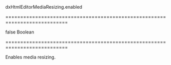 <!--id-->dxHtmlEditorMediaResizing.enabled<!--/id-->
===========================================================================
<!--default-->false<!--/default-->
<!--type-->Boolean<!--/type-->
===========================================================================

<!--shortDescription-->
Enables media resizing.
<!--/shortDescription-->

<!--fullDescription-->

<!--/fullDescription-->